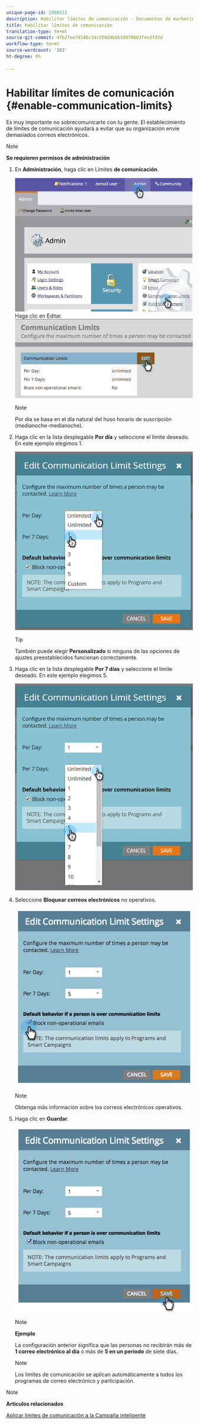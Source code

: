 ```yaml
---
unique-page-id: 2360222
description: Habilitar límites de comunicación - Documentos de marketing - Documentación del producto
title: Habilitar límites de comunicación
translation-type: tm+mt
source-git-commit: 47b2fee7d146c3dc558d4bbb10070683f4cdfd3d
workflow-type: tm+mt
source-wordcount: '163'
ht-degree: 0%

---
```



# Habilitar límites de comunicación {#enable-communication-limits}

Es muy importante no sobrecomunicarte con tu gente. El establecimiento de límites de comunicación ayudará a evitar que su organización envíe demasiados correos electrónicos.

>[!NOTE]
>
>**Se requieren permisos de administración**

1. En **Administración**, haga clic en Límites **de comunicación**.

   ![](assets/image2014-9-18-15-3a53-3a37.png)
Haga clic en Editar.
   ![](assets/image2014-9-18-15-3a53-3a47.png)

   >[!NOTE]
   >
   >
   >Por día se basa en el día natural del huso horario de suscripción (medianoche-medianoche).

1. Haga clic en la lista desplegable **Por día** y seleccione el límite deseado. En este ejemplo elegimos 1.

   ![](assets/three.png)

   >[!TIP]
   >
   >También puede elegir **Personalizado** si ninguna de las opciones de ajustes preestablecidos funcionan correctamente.

1. Haga clic en la lista desplegable **Por 7 días** y seleccione el límite deseado. En este ejemplo elegimos 5.

   ![](assets/four.png)

1. Seleccione **Bloquear correos electrónicos** no operativos.

   ![](assets/five.png)

   >[!NOTE]
   >
   >Obtenga más información sobre los correos electrónicos [](http://docs.marketo.com/display/DOCS/Make+an+Email+Operational) operativos.

1. Haga clic en **Guardar**.

   ![](assets/six.png)

   >[!NOTE]
   >
   >**Ejemplo**
   >
   >
   >La configuración anterior significa que las personas no recibirán más de **1 correo electrónico al día** o más de **5 en un período** de siete días.

   >[!NOTE]
   >
   >
   >Los límites de comunicación se aplican automáticamente a todos los programas de correo electrónico y participación.

>[!NOTE]
>
>**Artículos relacionados**
>
>[Aplicar límites de comunicación a la Campaña inteligente](../../../product-docs/core-marketo-concepts/smart-campaigns/using-smart-campaigns/apply-communication-limits-to-smart-campaign.md)

